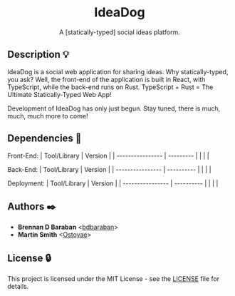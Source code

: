<h1 align="center">IdeaDog</h1>
<p align="center">
  A [statically-typed] social ideas platform.
</p>

## Description :bulb:

IdeaDog is a social web application for sharing ideas. Why statically-typed, you ask?
Well, the front-end of the application is built in React, with TypeScript, while the back-end runs on Rust. TypeScript + Rust = The Ultimate Statically-Typed Web App!

Development of IdeaDog has only just begun. Stay tuned, there is much, much, much more to come!

## Dependencies :couple:

Front-End:
| Tool/Library     | Version   |
| ---------------- | --------- |
|                  |           |

Back-End:
| Tool/Library     | Version    |
| ---------------- | ---------- |
|                  |            |

Deployment:
| Tool/Library     | Version    |
| ---------------- | ---------- |
|                  |            |

## Authors :black_nib:

* __Brennan D Baraban__ <[bdbaraban](https://github.com/bdbaraban)>
* __Martin Smith__ <[Ostoyae](https://github.com/Ostoyae)>

## License :lock:

This project is licensed under the MIT License - see the [LICENSE](./LICENSE) file for details.